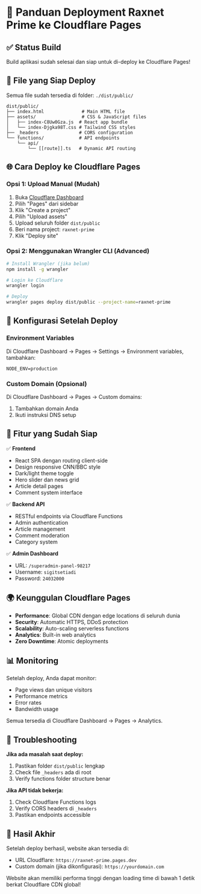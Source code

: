 # 🚀 Panduan Deployment Raxnet Prime ke Cloudflare Pages

## ✅ Status Build
Build aplikasi sudah selesai dan siap untuk di-deploy ke Cloudflare Pages!

## 📁 File yang Siap Deploy
Semua file sudah tersedia di folder: `./dist/public/`

```
dist/public/
├── index.html              # Main HTML file
├── assets/                 # CSS & JavaScript files
│   ├── index-C8Uw0Gza.js  # React app bundle
│   └── index-Djgka98T.css # Tailwind CSS styles
├── _headers               # CORS configuration
└── functions/             # API endpoints
    └── api/
        └── [[route]].ts   # Dynamic API routing
```

## 🌐 Cara Deploy ke Cloudflare Pages

### Opsi 1: Upload Manual (Mudah)
1. Buka [Cloudflare Dashboard](https://dash.cloudflare.com)
2. Pilih "Pages" dari sidebar
3. Klik "Create a project"
4. Pilih "Upload assets"
5. Upload seluruh folder `dist/public`
6. Beri nama project: `raxnet-prime`
7. Klik "Deploy site"

### Opsi 2: Menggunakan Wrangler CLI (Advanced)
```bash
# Install Wrangler (jika belum)
npm install -g wrangler

# Login ke Cloudflare
wrangler login

# Deploy
wrangler pages deploy dist/public --project-name=raxnet-prime
```

## 🔧 Konfigurasi Setelah Deploy

### Environment Variables
Di Cloudflare Dashboard → Pages → Settings → Environment variables, tambahkan:
```
NODE_ENV=production
```

### Custom Domain (Opsional)
Di Cloudflare Dashboard → Pages → Custom domains:
1. Tambahkan domain Anda
2. Ikuti instruksi DNS setup

## 🎯 Fitur yang Sudah Siap

✅ **Frontend**
- React SPA dengan routing client-side
- Design responsive CNN/BBC style
- Dark/light theme toggle
- Hero slider dan news grid
- Article detail pages
- Comment system interface

✅ **Backend API**
- RESTful endpoints via Cloudflare Functions
- Admin authentication
- Article management
- Comment moderation
- Category system

✅ **Admin Dashboard**
- URL: `/superadmin-panel-98217`
- Username: `sigitsetiadi`
- Password: `24032000`

## 🌍 Keunggulan Cloudflare Pages

- **Performance**: Global CDN dengan edge locations di seluruh dunia
- **Security**: Automatic HTTPS, DDoS protection
- **Scalability**: Auto-scaling serverless functions
- **Analytics**: Built-in web analytics
- **Zero Downtime**: Atomic deployments

## 📊 Monitoring

Setelah deploy, Anda dapat monitor:
- Page views dan unique visitors
- Performance metrics
- Error rates
- Bandwidth usage

Semua tersedia di Cloudflare Dashboard → Pages → Analytics.

## 🔧 Troubleshooting

**Jika ada masalah saat deploy:**
1. Pastikan folder `dist/public` lengkap
2. Check file `_headers` ada di root
3. Verify functions folder structure benar

**Jika API tidak bekerja:**
1. Check Cloudflare Functions logs
2. Verify CORS headers di `_headers`
3. Pastikan endpoints accessible

## 🎉 Hasil Akhir

Setelah deploy berhasil, website akan tersedia di:
- URL Cloudflare: `https://raxnet-prime.pages.dev`
- Custom domain (jika dikonfigurasi): `https://yourdomain.com`

Website akan memiliki performa tinggi dengan loading time di bawah 1 detik berkat Cloudflare CDN global!